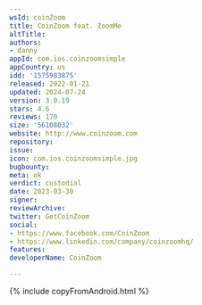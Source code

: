 ```yaml
---
wsId: coinZoom
title: CoinZoom feat. ZoomMe
altTitle: 
authors:
- danny
appId: com.ios.coinzoomsimple
appCountry: us
idd: '1575983875'
released: 2022-01-21
updated: 2024-07-24
version: 3.0.19
stars: 4.6
reviews: 170
size: '56108032'
website: http://www.coinzoom.com
repository: 
issue: 
icon: com.ios.coinzoomsimple.jpg
bugbounty: 
meta: ok
verdict: custodial
date: 2023-03-30
signer: 
reviewArchive: 
twitter: GetCoinZoom
social:
- https://www.facebook.com/CoinZoom
- https://www.linkedin.com/company/coinzoomhq/
features: 
developerName: CoinZoom

---
```


{% include copyFromAndroid.html %}
